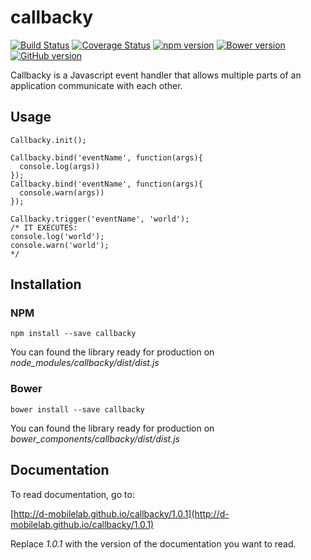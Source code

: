 # callbacky

[![Build Status](https://travis-ci.org/D-Mobilelab/callbacky.svg?branch=master)](https://travis-ci.org/D-Mobilelab/callbacky)
[![Coverage Status](https://coveralls.io/repos/github/D-Mobilelab/callbacky/badge.svg?branch=master&v=1)](https://coveralls.io/github/D-Mobilelab/callbacky?branch=master)
[![npm version](https://badge.fury.io/js/callbacky.svg)](https://badge.fury.io/js/callbacky)
[![Bower version](https://badge.fury.io/bo/callbacky.svg)](https://badge.fury.io/bo/callbacky)
[![GitHub version](https://badge.fury.io/gh/D-Mobilelab%2Fcallbacky.svg)](https://badge.fury.io/gh/D-Mobilelab%2Fcallbacky)

Callbacky is a Javascript event handler that allows multiple parts of an application communicate with each other.

## Usage
```
Callbacky.init();

Callbacky.bind('eventName', function(args){ 
  console.log(args)) 
});
Callbacky.bind('eventName', function(args){ 
  console.warn(args)) 
});

Callbacky.trigger('eventName', 'world');
/* IT EXECUTES: 
console.log('world');
console.warn('world');
*/
```

## Installation

### NPM
```
npm install --save callbacky
```
You can found the library ready for production on <i>node_modules/callbacky/dist/dist.js</i>

### Bower
```
bower install --save callbacky
```
You can found the library ready for production on <i>bower_components/callbacky/dist/dist.js</i>

## Documentation

To read documentation, go to:

[http://d-mobilelab.github.io/callbacky/1.0.1](http://d-mobilelab.github.io/callbacky/1.0.1)

Replace <i>1.0.1</i> with the version of the documentation you want to read.
